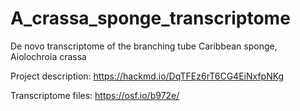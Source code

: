 # A_crassa_sponge_transcriptome
De novo transcriptome of the branching tube Caribbean sponge, Aiolochroia crassa

Project description:
https://hackmd.io/DqTFEz6rT6CG4EiNxfpNKg

Transcriptome files:
https://osf.io/b972e/
